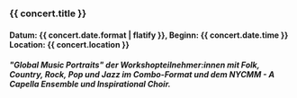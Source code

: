 ### {{ concert.title }}
#### Datum: {{ concert.date.format | flatify }}, Beginn: {{ concert.date.time }}<br>Location: {{ concert.location }}

##### "Global Music Portraits" der Workshopteilnehmer:innen mit Folk, Country, Rock, Pop und Jazz im Combo-Format und dem NYCMM - A Capella Ensemble und Inspirational Choir.
